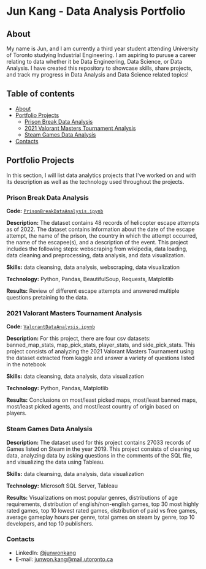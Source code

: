 # Jun Kang - Data Analysis Portfolio

## About 

My name is Jun, and I am currently a third year student attending University of Toronto studying Industrial Engineering. I am aspiring to puruse a career relating to data whether it be Data Engineering, Data Science, or Data Analysis. I have created this repository to showcase skills, share projects, and track my progress in Data Analysis and Data Science related topics!

## Table of contents
- [About](#about)
- [Portfolio Projects](#portfolio-projects)
	+ [Prison Break Data Analysis](#Prison-Break-Data-Analysis)
	+ [2021 Valorant Masters Tournament Analysis](#ValorantDataAnalysis)
	+ [Steam Games Data Analysis](#SteamDataAnalysis)
- [Contacts](#contacts)

## Portfolio Projects
In this section, I will list data analytics projects that I've worked on and with its description as well as the technology used throughout the projects.

### Prison Break Data Analysis
**Code:** [`PrisonBreakDataAnalysis.ipynb`](https://github.com/kangj12/Prison-Break-Data-Analysis/blob/main/PrisonBreakDataAnalysis.ipynb)

**Description:** The dataset contains 48 records of helicopter escape attempts as of 2022. The dataset contains information about the date of the escape attempt, the name of the prison, the country in which the attempt occurred, the name of the escapee(s), and a description of the event. This project includes the following steps: webscraping from wikipedia, data loading, data cleaning and preprocessing, data analysis, and data visualization.

**Skills:** data cleansing, data analysis, webscraping, data visualization

**Technology:** Python, Pandas, BeautifulSoup, Requests, Matplotlib

**Results:** Review of different escape attempts and answered multiple questions pretaining to the data.

### 2021 Valorant Masters Tournament Analysis
**Code:** [`ValorantDataAnalysis.ipynb`](https://github.com/kangj12/ValorantDataAnalysis/blob/main/ValorantDataAnalysis.ipynb)

**Description:** For this project, there are four csv datasets: banned_map_stats, map_pick_stats, player_stats, and side_pick_stats. This project consists of analyzing the 2021 Valorant Masters Tournament using the dataset extracted from kaggle and answer a variety of questions listed in the notebook

**Skills:** data cleansing, data analysis, data visualization

**Technology:** Python, Pandas, Matplotlib

**Results:** Conclusions on most/least picked maps, most/least banned maps, most/least picked agents, and most/least country of origin based on players.

### Steam Games Data Analysis
**Description:** The dataset used for this project contains 27033 records of Games listed on Steam in the year 2019. This project consists of cleaning up data, analyzing data by asking questions in the comments of the SQL file, and visualizing the data using Tableau.

**Skills:** data cleansing, data analysis, data visualization

**Technology:** Microsoft SQL Server, Tableau

**Results:** Visualizations on most popular genres, distributions of age requirements, distribution of english/non-english games, top 30 most highly rated games, top 10 lowest rated games, distribution of paid vs free games, average gameplay hours per genre, total games on steam by genre, top 10 developers, and top 10 publishers.

### Contacts
- LinkedIn: [@junwonkang](https://www.linkedin.com/in/junwonkang/)
- E-mail: junwon.kang@mail.utoronto.ca
